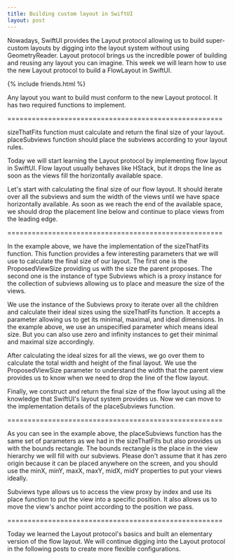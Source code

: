```yaml
---
title: Building custom layout in SwiftUI
layout: post
---
```


Nowadays, SwiftUI provides the Layout protocol allowing us to build super-custom layouts by digging into the layout system without using GeometryReader. Layout protocol brings us the incredible power of building and reusing any layout you can imagine. This week we will learn how to use the new Layout protocol to build a FlowLayout in SwiftUI.

{% include friends.html %}

Any layout you want to build must conform to the new Layout protocol. It has two required functions to implement.

=====================================================

sizeThatFits function must calculate and return the final size of your layout.
placeSubviews function should place the subviews according to your layout rules.

Today we will start learning the Layout protocol by implementing flow layout in SwiftUI. Flow layout usually behaves like HStack, but it drops the line as soon as the views fill the horizontally available space.

Let's start with calculating the final size of our flow layout. It should iterate over all the subviews and sum the width of the views until we have space horizontally available. As soon as we reach the end of the available space, we should drop the placement line below and continue to place views from the leading edge.

=====================================================

In the example above, we have the implementation of the sizeThatFits function. This function provides a few interesting parameters that we will use to calculate the final size of our layout. The first one is the ProposedViewSize providing us with the size the parent proposes. The second one is the instance of type Subviews which is a proxy instance for the collection of subviews allowing us to place and measure the size of the views.

We use the instance of the Subviews proxy to iterate over all the children and calculate their ideal sizes using the sizeThatFits function. It accepts a parameter allowing us to get its minimal, maximal, and ideal dimensions. In the example above, we use an unspecified parameter which means ideal size. But you can also use zero and infinity instances to get their minimal and maximal size accordingly.

After calculating the ideal sizes for all the views, we go over them to calculate the total width and height of the final layout. We use the ProposedViewSize parameter to understand the width that the parent view provides us to know when we need to drop the line of the flow layout.

Finally, we construct and return the final size of the flow layout using all the knowledge that SwiftUI's layout system provides us. Now we can move to the implementation details of the placeSubviews function.

=====================================================

As you can see in the example above, the placeSubviews function has the same set of parameters as we had in the sizeThatFits but also provides us with the bounds rectangle. The bounds rectangle is the place in the view hierarchy we will fill with our subviews. Please don't assume that it has zero origin because it can be placed anywhere on the screen, and you should use the minX, minY, maxX, maxY, midX, midY properties to put your views ideally.

Subviews type allows us to access the view proxy by index and use its place function to put the view into a specific position. It also allows us to move the view's anchor point according to the position we pass.

=====================================================

Today we learned the Layout protocol's basics and built an elementary version of the flow layout. We will continue digging into the Layout protocol in the following posts to create more flexible configurations.
